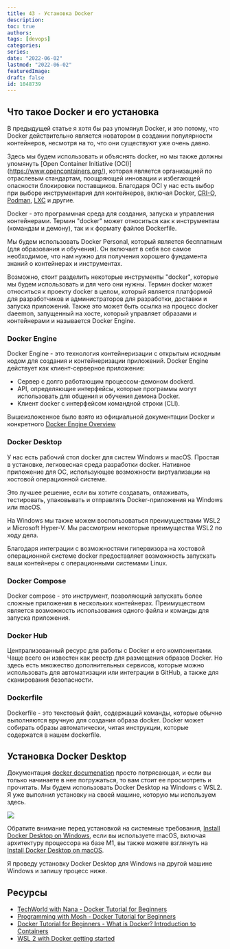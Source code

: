 ```yaml
---
title: 43 - Установка Docker
description: 
toc: true
authors:
tags: [devops]
categories:
series: 
date: "2022-06-02"
lastmod: "2022-06-02"
featuredImage:
draft: false
id: 1048739
---
```

## Что такое Docker и его установка

В предыдущей статье я хотя бы раз упомянул Docker, и это потому, что Docker действительно является новатором в создании популярности контейнеров, несмотря на то, что они существуют уже очень давно. 

Здесь мы будем использовать и объяснять docker, но мы также должны упомянуть [Open Container Initiative (OCI)] (https://www.opencontainers.org/), которая является организацией по отраслевым стандартам, поощряющей инновации и избегающей опасности блокировки поставщиков. Благодаря OCI у нас есть выбор при выборе инструментария для контейнеров, включая Docker, [CRI-O](https://cri-o.io/), [Podman](http://podman.io/), [LXC](https://linuxcontainers.org/) и другие.

Docker - это программная среда для создания, запуска и управления контейнерами. Термин "docker" может относиться как к инструментам (командам и демону), так и к формату файлов Dockerfile.

Мы будем использовать Docker Personal, который является бесплатным (для образования и обучения). Он включает в себя все самое необходимое, что нам нужно для получения хорошего фундамента знаний о контейнерах и инструментах. 

Возможно, стоит разделить некоторые инструменты "docker", которые мы будем использовать и для чего они нужны. Термин docker может относиться к проекту docker в целом, который является платформой для разработчиков и администраторов для разработки, доставки и запуска приложений. Также это может быть ссылка на процесс docker daeemon, запущенный на хосте, который управляет образами и контейнерами и называется Docker Engine. 

### Docker Engine 

Docker Engine - это технология контейнеризации с открытым исходным кодом для создания и контейнеризации приложений. Docker Engine действует как клиент-серверное приложение:

- Сервер с долго работающим процессом-демоном dockerd.
- API, определяющие интерфейсы, которые программы могут использовать для общения и обучения демона Docker.
- Клиент docker с интерфейсом командной строки (CLI).

Вышеизложенное было взято из официальной документации Docker и конкретного [Docker Engine Overview](https://docs.docker.com/engine/)

### Docker Desktop 
У нас есть рабочий стол docker для систем Windows и macOS. Простая в установке, легковесная среда разработки docker. Нативное приложение для ОС, использующее возможности виртуализации на хостовой операционной системе. 

Это лучшее решение, если вы хотите создавать, отлаживать, тестировать, упаковывать и отправлять Docker-приложения на Windows или macOS. 

На Windows мы также можем воспользоваться преимуществами WSL2 и Microsoft Hyper-V. Мы рассмотрим некоторые преимущества WSL2 по ходу дела. 

Благодаря интеграции с возможностями гипервизора на хостовой операционной системе docker предоставляет возможность запускать ваши контейнеры с операционными системами Linux. 

### Docker Compose 
Docker compose - это инструмент, позволяющий запускать более сложные приложения в нескольких контейнерах. Преимуществом является возможность использования одного файла и команды для запуска приложения. 

### Docker Hub 
Централизованный ресурс для работы с Docker и его компонентами. Чаще всего он известен как реестр для размещения образов Docker. Но здесь есть множество дополнительных сервисов, которые можно использовать для автоматизации или интеграции в GitHub, а также для сканирования безопасности. 

### Dockerfile 

Dockerfile - это текстовый файл, содержащий команды, которые обычно выполняются вручную для создания образа docker. Docker может собирать образы автоматически, читая инструкции, которые содержатся в нашем dockerfile. 

## Установка Docker Desktop 

Документация [docker documenation](https://docs.docker.com/engine/install/) просто потрясающая, и если вы только начинаете в нее погружаться, то вам стоит ее просмотреть и прочитать. Мы будем использовать Docker Desktop на Windows с WSL2. Я уже выполнил установку на своей машине, которую мы используем здесь. 

![](../images/Day43_Containers1.png?v1)

Обратите внимание перед установкой на системные требования, [Install Docker Desktop on Windows](https://docs.docker.com/desktop/windows/install/), если вы используете macOS, включая архитектуру процессора на базе M1, вы также можете взглянуть на [Install Docker Desktop on macOS](https://docs.docker.com/desktop/mac/install/).

Я проведу установку Docker Desktop для Windows на другой машине Windows и запишу процесс ниже.  

## Ресурсы 

- [TechWorld with Nana - Docker Tutorial for Beginners](https://www.youtube.com/watch?v=3c-iBn73dDE)
- [Programming with Mosh - Docker Tutorial for Beginners](https://www.youtube.com/watch?v=pTFZFxd4hOI)
- [Docker Tutorial for Beginners - What is Docker? Introduction to Containers](https://www.youtube.com/watch?v=17Bl31rlnRM&list=WL&index=128&t=61s)
- [WSL 2 with Docker getting started](https://www.youtube.com/watch?v=5RQbdMn04Oc)

